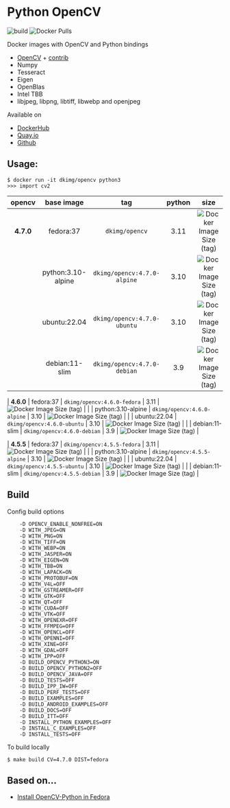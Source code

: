 # Python OpenCV

![build](https://github.com/dkimg/python-opencv/actions/workflows/build.yml/badge.svg)
![Docker Pulls](https://img.shields.io/docker/pulls/dkimg/opencv?style=flat-square)

Docker images with OpenCV and Python bindings

- [OpenCV](https://github.com/opencv/opencv) + [contrib](https://github.com/opencv/opencv_contrib)
- Numpy
- Tesseract
- Eigen
- OpenBlas
- Intel TBB
- libjpeg, libpng, libtiff, libwebp and openjpeg

Available on

- [DockerHub](https://hub.docker.com/r/dkimg/opencv)
- [Quay.io](https://quay.io/dkimg/opencv)
- [Github](https://github.com/dkimg/python-opencv/pkgs/container/opencv)

## Usage:

```
$ docker run -it dkimg/opencv python3
>>> import cv2
```

| opencv | base image | tag | python | size |
|:---------:|:------:|:-----:|:-----:|:-----:|
| **4.7.0** | fedora:37 | `dkimg/opencv` | 3.11 | ![Docker Image Size (tag)](https://img.shields.io/docker/image-size/dkimg/opencv/4.7.0-fedora?label=%20&logo=docker&logoColor=white&style=flat-square) |
| | python:3.10-alpine | `dkimg/opencv:4.7.0-alpine` | 3.10 | ![Docker Image Size (tag)](https://img.shields.io/docker/image-size/dkimg/opencv/4.7.0-alpine?label=%20&logo=docker&logoColor=white&style=flat-square) |
| | ubuntu:22.04 | `dkimg/opencv:4.7.0-ubuntu` | 3.10 | ![Docker Image Size (tag)](https://img.shields.io/docker/image-size/dkimg/opencv/4.7.0-ubuntu?label=%20&logo=docker&logoColor=white&style=flat-square) |
| | debian:11-slim | `dkimg/opencv:4.7.0-debian` | 3.9 | ![Docker Image Size (tag)](https://img.shields.io/docker/image-size/dkimg/opencv/4.7.0-debian?label=%20&logo=docker&logoColor=white&style=flat-square) |

| **4.6.0** | fedora:37 | `dkimg/opencv:4.6.0-fedora` | 3.11 | ![Docker Image Size (tag)](https://img.shields.io/docker/image-size/dkimg/opencv/4.6.0-fedora?label=%20&logo=docker&logoColor=white&style=flat-square) |
| | python:3.10-alpine | `dkimg/opencv:4.6.0-alpine` | 3.10 | ![Docker Image Size (tag)](https://img.shields.io/docker/image-size/dkimg/opencv/4.6.0-alpine?label=%20&logo=docker&logoColor=white&style=flat-square) |
| | ubuntu:22.04 | `dkimg/opencv:4.6.0-ubuntu` | 3.10 | ![Docker Image Size (tag)](https://img.shields.io/docker/image-size/dkimg/opencv/4.6.0-ubuntu?label=%20&logo=docker&logoColor=white&style=flat-square) |
| | debian:11-slim | `dkimg/opencv:4.6.0-debian` | 3.9 | ![Docker Image Size (tag)](https://img.shields.io/docker/image-size/dkimg/opencv/4.6.0-debian?label=%20&logo=docker&logoColor=white&style=flat-square) |

| **4.5.5** | fedora:37 | `dkimg/opencv:4.5.5-fedora` | 3.11 | ![Docker Image Size (tag)](https://img.shields.io/docker/image-size/dkimg/opencv/4.5.5-fedora?label=%20&logo=docker&logoColor=white&style=flat-square) |
| | python:3.10-alpine | `dkimg/opencv:4.5.5-alpine` | 3.10 | ![Docker Image Size (tag)](https://img.shields.io/docker/image-size/dkimg/opencv/4.5.5-alpine?label=%20&logo=docker&logoColor=white&style=flat-square) |
| | ubuntu:22.04 | `dkimg/opencv:4.5.5-ubuntu` | 3.10 | ![Docker Image Size (tag)](https://img.shields.io/docker/image-size/dkimg/opencv/4.5.5-ubuntu?label=%20&logo=docker&logoColor=white&style=flat-square) |
| | debian:11-slim | `dkimg/opencv:4.5.5-debian` | 3.9 | ![Docker Image Size (tag)](https://img.shields.io/docker/image-size/dkimg/opencv/4.5.5-debian?label=%20&logo=docker&logoColor=white&style=flat-square) |


## Build

Config build options

```
    -D OPENCV_ENABLE_NONFREE=ON
    -D WITH_JPEG=ON
    -D WITH_PNG=ON
    -D WITH_TIFF=ON
    -D WITH_WEBP=ON
    -D WITH_JASPER=ON
    -D WITH_EIGEN=ON
    -D WITH_TBB=ON
    -D WITH_LAPACK=ON
    -D WITH_PROTOBUF=ON
    -D WITH_V4L=OFF
    -D WITH_GSTREAMER=OFF
    -D WITH_GTK=OFF
    -D WITH_QT=OFF
    -D WITH_CUDA=OFF
    -D WITH_VTK=OFF
    -D WITH_OPENEXR=OFF
    -D WITH_FFMPEG=OFF
    -D WITH_OPENCL=OFF
    -D WITH_OPENNI=OFF
    -D WITH_XINE=OFF
    -D WITH_GDAL=OFF
    -D WITH_IPP=OFF
    -D BUILD_OPENCV_PYTHON3=ON
    -D BUILD_OPENCV_PYTHON2=OFF
    -D BUILD_OPENCV_JAVA=OFF
    -D BUILD_TESTS=OFF
    -D BUILD_IPP_IW=OFF
    -D BUILD_PERF_TESTS=OFF
    -D BUILD_EXAMPLES=OFF
    -D BUILD_ANDROID_EXAMPLES=OFF
    -D BUILD_DOCS=OFF
    -D BUILD_ITT=OFF
    -D INSTALL_PYTHON_EXAMPLES=OFF
    -D INSTALL_C_EXAMPLES=OFF
    -D INSTALL_TESTS=OFF
```

To build locally

```
$ make build CV=4.7.0 DIST=fedora
```

## Based on...

- [Install OpenCV-Python in Fedora](https://docs.opencv.org/trunk/dd/dd5/tutorial_py_setup_in_fedora.html)
